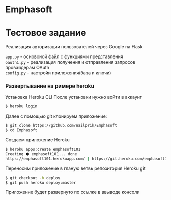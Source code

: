 # Emphasoft
<h1> Тестовое задание </h1>

Реализация авторизации пользователей через Google на Flask

`app.py` - основоной файл с функциями представления \
`oauth1.py` - реализация получения и отправления запросов провайдерам OAuth \
`config.py` - настройи приложения(база и ключи) 
<h3>Развертывание на римере heroku</h3>
Установка Heroku CLI 
После установки нужно войти в аккаунт

```sh
$ heroku login
```

Далее с помощью git клонируем приложение:
```sh
$ git clone https://github.com/nailprik/Emphasoft
$ cd Emphasoft
```
Создаем приложение Heroku
```sh
$ heroku apps:create emphasoft101
Creating ⬢ emphasoft101... done
https://emphasoft101.herokuapp.com/ | https://git.heroku.com/emphasoft101.git
```
Переносим приложение в гланую ветвь репозитория Heroku git
```sh
$ git checkout -b deploy
$ git push heroku deploy:master
```

Приложение будет развернуто по ссылке в ввыводе консоли
